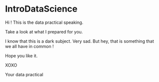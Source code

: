 # IntroDataScience

Hi ! This is the data practical speaking.

Take a look at what I prepared for you. 

I know that this is a dark subject. Very sad. 
But hey, that is something that we all have in common ! 

Hope you like it. 

XOXO

Your data practical

